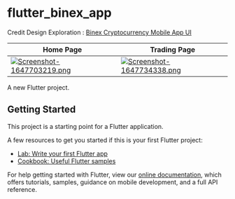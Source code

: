 # flutter_binex_app

Credit Design Exploration : [Binex Cryptocurrency Mobile App UI](https://dribbble.com/shots/16854499-Binex-Cryptocurrency-Mobile-App-UI)

| Home Page     | Trading Page      |  
| ------------- | -------------    | 
| [![Screenshot-1647703219.png](https://i.postimg.cc/yNX6NHqr/Screenshot-1647703219.png)](https://postimg.cc/v1TwPCZW) | [![Screenshot-1647734338.png](https://i.postimg.cc/9XS2CMRQ/Screenshot-1647734338.png)](https://postimg.cc/BtxkCJBr)  |

A new Flutter project.

## Getting Started

This project is a starting point for a Flutter application.

A few resources to get you started if this is your first Flutter project:

- [Lab: Write your first Flutter app](https://flutter.dev/docs/get-started/codelab)
- [Cookbook: Useful Flutter samples](https://flutter.dev/docs/cookbook)

For help getting started with Flutter, view our
[online documentation](https://flutter.dev/docs), which offers tutorials,
samples, guidance on mobile development, and a full API reference.
